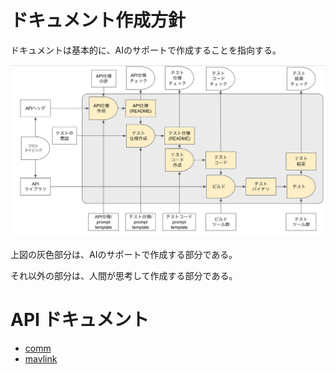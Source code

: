 # ドキュメント作成方針

ドキュメントは基本的に、AIのサポートで作成することを指向する。

![image](ai-colab-overview.png)

上図の灰色部分は、AIのサポートで作成する部分である。

それ以外の部分は、人間が思考して作成する部分である。

# API ドキュメント
- [comm](api/comm/api_comm.md)
- [mavlink](api/mavlink/api_mavlink.md)

